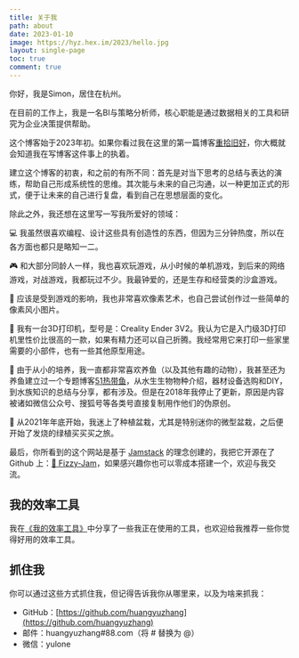 ```yaml
---
title: 关于我
path: about
date: 2023-01-10
image: https://hyz.hex.im/2023/hello.jpg
layout: single-page
toc: true
comment: true
---
```


你好，我是Simon，居住在杭州。

在目前的工作上，我是一名BI与策略分析师，核心职能是通过数据相关的工具和研究为企业决策提供帮助。

这个博客始于2023年初。如果你看过我在这里的第一篇博客[重拾旧好](/post/重拾旧好/)，你大概就会知道我在写博客这件事上的执着。

建立这个博客的初衷，和之前的有所不同：首先是对当下思考的总结与表达的演练，帮助自己形成系统性的思维。其次能与未来的自己沟通，以一种更加正式的形式，便于让未来的自己进行复盘，看到自己在思想层面的变化。

除此之外，我还想在这里写一写我所爱好的领域：

💻 我虽然很喜欢编程、设计这些具有创造性的东西，但因为三分钟热度，所以在各方面也都只是略知一二。

🎮 和大部分同龄人一样，我也喜欢玩游戏，从小时候的单机游戏，到后来的网络游戏，对战游戏，我都玩过不少。我最钟爱的，还是生存和经营类的沙盒游戏。

👾 应该是受到游戏的影响，我也非常喜欢像素艺术，也自己尝试创作过一些简单的像素风小图片。

🧙 我有一台3D打印机，型号是：Creality Ender 3V2。我认为它是入门级3D打印机里性价比很高的一款，如果有精力还可以自己折腾。我经常用它来打印一些家里需要的小部件，也有一些其他原型用途。

🐠 由于从小的培养，我一直都非常喜欢养鱼（以及其他有趣的动物），我甚至还为养鱼建立过一个专题博客[51热带鱼](https://www.51redaiyu.com/)，从水生生物物种介绍，器材设备选购和DIY，到水族知识的总结与分享，都有涉及。但是在2018年我停止了更新，原因是内容被诸如微信公众号、搜狐号等各类号直接复制用作他们的伪原创。

🌳 从2021年年底开始，我迷上了种植盆栽，尤其是特别迷你的微型盆栽，之后便开始了发烧的绿植买买买之旅。

最后，你所看到的这个网站是基于 [Jamstack](https://jamstack.org/) 的理念创建的，我把它开源在了 Github 上：[🥤 Fizzy-Jam](http://github.com/huangyuzhang/Fizzy-Jam)，如果感兴趣你也可以零成本搭建一个，欢迎与我交流。

## 我的效率工具

我在[《我的效率工具》](/post/我的效率工具/)中分享了一些我正在使用的工具，也欢迎给我推荐一些你觉得好用的效率工具。

## 抓住我

你可以通过这些方式抓住我，但记得告诉我你从哪里来，以及为啥来抓我：

* GitHub：[https://github.com/huangyuzhang](https://github.com/huangyuzhang)
* 邮件：huangyuzhang#88.com（将 # 替换为 @）
* 微信：yulone
